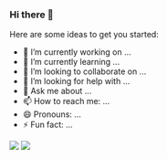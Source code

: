 ### Hi there 👋


Here are some ideas to get you started:

- 🔭 I’m currently working on ...
- 🌱 I’m currently learning ...
- 👯 I’m looking to collaborate on ...
- 🤔 I’m looking for help with ...
- 💬 Ask me about ...
- 📫 How to reach me: ...
- 😄 Pronouns: ...
- ⚡ Fun fact: ...


<img src="https://img.shields.io/badge/안녕하슈-FFCA28?style=for-the-badge&logo=JJ&logoColor=white">
<img src="https://img.shields.io/badge/꾸미는중-F5F5DC?style=for-the-badge&logo=JJ&logoColor=black">

